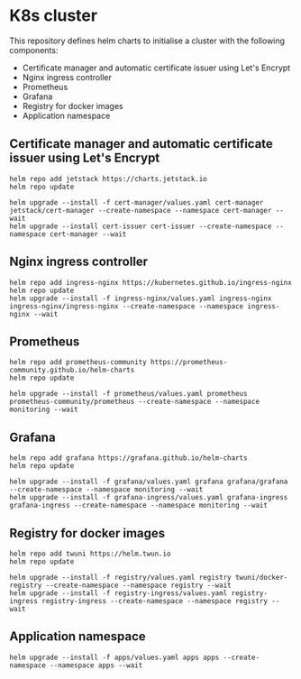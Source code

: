 # K8s cluster

This repository defines helm charts to initialise a cluster with the following components:
* Certificate manager and automatic certificate issuer using Let's Encrypt
* Nginx ingress controller
* Prometheus
* Grafana
* Registry for docker images
* Application namespace

## Certificate manager and automatic certificate issuer using Let's Encrypt

```shell
helm repo add jetstack https://charts.jetstack.io
helm repo update

helm upgrade --install -f cert-manager/values.yaml cert-manager jetstack/cert-manager --create-namespace --namespace cert-manager --wait
helm upgrade --install cert-issuer cert-issuer --create-namespace --namespace cert-manager --wait
```

## Nginx ingress controller

```shell
helm repo add ingress-nginx https://kubernetes.github.io/ingress-nginx
helm repo update
helm upgrade --install -f ingress-nginx/values.yaml ingress-nginx ingress-nginx/ingress-nginx --create-namespace --namespace ingress-nginx --wait
```

## Prometheus

```shell
helm repo add prometheus-community https://prometheus-community.github.io/helm-charts
helm repo update

helm upgrade --install -f prometheus/values.yaml prometheus prometheus-community/prometheus --create-namespace --namespace monitoring --wait
```

## Grafana

```shell
helm repo add grafana https://grafana.github.io/helm-charts
helm repo update

helm upgrade --install -f grafana/values.yaml grafana grafana/grafana --create-namespace --namespace monitoring --wait
helm upgrade --install -f grafana-ingress/values.yaml grafana-ingress grafana-ingress --create-namespace --namespace monitoring --wait
```

## Registry for docker images

```shell
helm repo add twuni https://helm.twun.io
helm repo update

helm upgrade --install -f registry/values.yaml registry twuni/docker-registry --create-namespace --namespace registry --wait
helm upgrade --install -f registry-ingress/values.yaml registry-ingress registry-ingress --create-namespace --namespace registry --wait
```

## Application namespace

```shell
helm upgrade --install -f apps/values.yaml apps apps --create-namespace --namespace apps --wait
```
